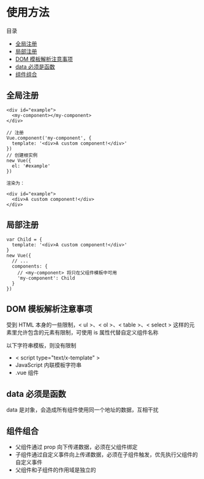 # 使用方法

目录

- [全局注册](#全局注册)
- [局部注册](#局部注册)
- [DOM 模板解析注意事项](#dom-模板解析注意事项)
- [data 必须是函数](#data-必须是函数)
- [组件组合](#组件组合)

## 全局注册

```
<div id="example">
  <my-component></my-component>
</div>

// 注册
Vue.component('my-component', {
  template: '<div>A custom component!</div>'
})
// 创建根实例
new Vue({
  el: '#example'
})

渲染为：

<div id="example">
  <div>A custom component!</div>
</div>
```

## 局部注册

```
var Child = {
  template: '<div>A custom component!</div>'
}
new Vue({
  // ...
  components: {
    // <my-component> 将只在父组件模板中可用
    'my-component': Child
  }
})
```

## DOM 模板解析注意事项

受到 HTML 本身的一些限制，< ul >、< ol >、< table >、< select > 这样的元素里允许包含的元素有限制，可使用 is 属性代替自定义组件名称

以下字符串模板，则没有限制

- < script type="text/x-template" >
- JavaScript 内联模板字符串
- .vue 组件

## data 必须是函数

data 是对象，会造成所有组件使用同一个地址的数据，互相干扰

## 组件组合

- 父组件通过 prop 向下传递数据，必须在父组件绑定
- 子组件通过自定义事件向上传递数据，必须在子组件触发，优先执行父组件的自定义事件
- 父组件和子组件的作用域是独立的